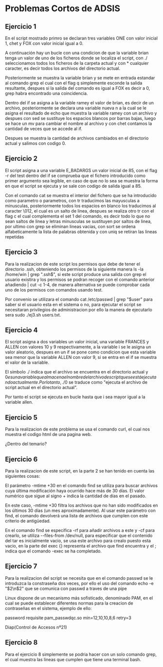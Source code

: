 # Problemas Cortos de ADSIS

## Ejercicio 1

En el script mostrado primro se declaran tres variables ONE con valor inicial 1, chet y FOX con valor inicial igual a 0.

A continuación hay un bucle con una condicion de que la variable brian tenga un valor de uno de los ficheros donde se localiza el script, con ./ seleccionamos todos los ficheros de la carpeta actual y con * cualquier caracter, es decir todos los archivos del directorio actual.

Posteriormente se muestra la variable brian y se mete en entrada estandar al comando grep el cual con el flag q simplemente esconde la salida resultante, despues si la salida del comando es igual a FOX es decir a 0, grep habra encontrado una coincidencia.

Dentro del if se asigna a la variable ramey el valor de brian, es decir de un archivo, posteriormente se declara una variable nueva n a la cual se le asigna el resultado de echo que muestra la variable ramey con un archivo y despues con sed se sustituye los espacios blancos por barras bajas, luego se hace un mv para cambiar el nombre al archivo y con chet contamos la cantidad de veces que se accede al if.

Despues se muestra la cantidad de archivos cambiados en el directorio actual y salimos con codigo 0.

## Ejercicio 2

El script asigna a una variable E_BADARGS un valor inicial de 85, con el flag -r del test dentro del if se comprueba que el fichero introducido como primer argumento sea legible, en caso de que no lo sea se muestra la forma en que el script se ejecuta y se sale con codigo de salida igual a 85.

Con el comando cat se muestra el interior del fichero que se ha introducido como parametro o parametros, con tr traducimos las mayusculas a minusculas, posteriormente todos los espacios en blanco los traducimos al caracter \012, el cual es un salto de linea, despues se realiza otro tr con el flag c el cual complementa el set 1 del comando, es decir todo lo que no sean saltos de linea y letras minusculas se sustituyen por saltos de linea, por ultimo con grep se eliminan lineas vacias, con sort se ordena alfabeticamente la lista de palabras obtenida y con uniq se retiran las lineas repetidas

## Ejercicio 3

Para la realizacion de este script los permisos que debe de tener el directorio .ssh, obteniendo los permisos de la siguiente manera ls -la /home/win | grep ".ssh$", si este script produce una salida con grep el usuario existira y los permisos se podran recoger con el comando anterior añadiendo | cut -c 1-4, de manera alternativa se puede comprobar cada uno de los permisos con comandos usando test.

Por convenio se utilizara el comando cat /etc/passwd | grep "$user" para saber si el usuario esta en el sistema o no, para ejecutar el script se necesitaran privilegios de administracion por ello la manera de ejecutarlo sera sudo ./ej3.sh users.txt.

## Ejercicio 4

El script asigna a dos variables un valor inicial, una variable FRANCES y ALLEN con valores 10 y 9 respectivamente, a la variable i se le asigna un valor aleatorio, despues en un if se pone como condicion que esta variable sea menor que la variable ALLEN con valor 9, si se entra en el if se muestra el valor de la variable.

El símbolo ./ indica que el archivo se encuentra en el directorio actual y $0 es una variable que almacena el nombre del archivo de script que se está ejecutando actualmente. Por lo tanto, ./$0 se traduce como "ejecuta el archivo de script actual en el directorio actual".

Por tanto el script se ejecuta en bucle hasta que i sea mayor igual a la variable allen.

## Ejercicio 5

Para la realizacion de este problema se usa el comando curl, el cual nos muestra el codigo html de una pagina web.

¿Dentro del temario?

## Ejercicio 6

Para la realizacion de este script, en la parte 2 se han tenido en cuenta las siguientes cosas:

El parámetro -mtime +30 en el comando find se utiliza para buscar archivos cuya última modificación haya ocurrido hace más de 30 días. El valor numérico que sigue al signo + indica la cantidad de días en el pasado.

En este caso, -mtime +30 filtra los archivos que no han sido modificados en los últimos 30 días (un mes aproximadamente). Al usar este parámetro con find, el comando devolverá una lista de archivos que cumplen con este criterio de antigüedad.

En el comando find se especifica -rf para añadir archivos a este y -cf para crearlo, se utiliza --files-from /dev/null, para especificar que el contenido del tar es inicialmente vacio, se usa este archivo para crealo puesto esta vacio, en la parte del exec {} representa el archivo que find encuentra y el \; indica que el comando -exec se ha completado.

## Ejercicio 7

Para la realizacion del script se necesita que en el comando passwd se le introduzca la constraseña dos veces, por ello el uso del comando echo -e "$2\n$2" que se comunica con passwd a traves de una pipe

Linux dispone de un mecanismo más sofisticado, denominado PAM, en el cual se puede establecer diferentes normas para la creacion de contraseñas en el sistema, ejemplo de ello: 

password requisite pam_passwdqc.so min=12,10,10,8,6 retry=3

Diap(Control de Accesos nº21)

## Ejercicio 8

Para el ejercicio 8 simplemente se podria hacer con un solo comando grep, el cual muestra las lineas que cumplen que tiene una terminal bash.

